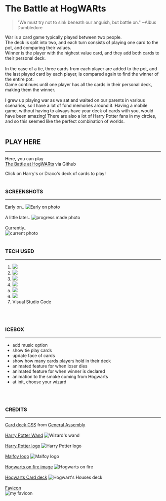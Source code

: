 
# The Battle at HogWARts

> "We must try not to sink beneath our anguish, but battle on." ~Albus Dumbledore

War is a card game typically played between two people.
<br>
The deck is split into two, and each turn consists of playing one card to the pot, and comparing their values.
<br>
Winner is the player with the highest value card, and they add both cards to their personal deck.
<br>
<br>
In the case of a tie, three cards from each player are added to the pot, and the last played card by each player, is compared again to find the winner of the entire pot. <br>
Game continues until one player has all the cards in their personal deck, making them the winner.
<br>
<br>
I grew up playing war as we sat and waited on our parents in various scenarios, so I have a lot of fond memories around it. Having a mobile game, without having to always have your deck of cards with you, would have been amazing! There are also a lot of Harry Potter fans in my circles, and so this seemed like the perfect combination of worlds. 
<br>
<br>

## PLAY HERE  
___________________
Here, you can play <br>
[The Battle at HogWARts](https://giamazonas.github.io/the-battle-at-hogwarts/) via Github 
<br>

Click on Harry's or Draco's deck of cards to play! 
<br>
<br>

### SCREENSHOTS
___________
Early on..
![Early on photo](assets/before.jpg)
<br>
<br>
A little later..
![progress made photo](assets/ongoing.jpg)
<br>
<br>
Currently..<br>
![current photo](assets/current.jpg)
<br>
<br>


### TECH USED
________________

1. <img src="https://img.shields.io/badge/HTML5-E34F26?style=for-the-badge&logo=html5&logoColor=white">
2. <img src="https://img.shields.io/badge/CSS3-1572B6?style=for-the-badge&logo=css3&logoColor=white">
3. <img src="https://img.shields.io/badge/JavaScript-F7DF1E?style=for-the-badge&logo=javascript&logoColor=black">
4. <img src="https://img.shields.io/badge/Bootstrap-563D7C?style=for-the-badge&logo=bootstrap&logoColor=white">
5. <img src="https://img.shields.io/badge/iOS-000000?style=for-the-badge&logo=ios&logoColor=white">
6. <img src="https://img.shields.io/badge/GitHub-100000?style=for-the-badge&logo=github&logoColor=white">
7. Visual Studio Code
<br>
<br>

### ICEBOX
___________________

- add music option
- show tie play cards
- update face of cards
- show how many cards players hold in their deck
- animated feature for when loser dies
- animated feature for when winner is declared
- animation to the smoke coming from Hogwarts
- at init, choose your wizard
<br>
<br>

### CREDITS
______________________________
[Card deck CSS](https://github.com/SEI-Remote/css-card-deck) from [General Assembly](https://generalassemb.ly/?&topic=&mkt_account_id=1056949875&mkt_campaign_id=691778069&mkt_ad_group_id=31181421810&mkt_device_type=c&mkt_keyword=general%20assembly&mkt_matchtype=e&mkt_placement=&mkt_ad_id=155524967456&mkt_network=g&mkt_target_id=kwd-459322816&mkt_feed_item_id=&utm_source=google&utm_medium=paid-search-bra&utm_campaign=TS:TX:BRA:ATL:BR:GeneralAssembly&utm_content=campus-lead-lander&utm_term=general%20assembly&gclid=CjwKCAiAgbiQBhAHEiwAuQ6BkqbMH5fVCFXKK55K1Yhy-DlFh9WwyoSdgq-RN8ttAsA7U-N4LscdGhoCREYQAvD_BwE)
<br>
<br>
[Harry Potter Wand](http://www.rw-designer.com/cursor-detail/128535) ![Wizard's wand](assets/WandD.cur) 
<br>
<br>
[Harry Potter logo](https://www.freeiconspng.com/img/32524)
![Harry Potter logo](assets/hp.png)
<br>
<br>
[Malfoy logo](https://www.google.com/imgres?imgurl=https%3A%2F%2Fih1.redbubble.net%2Fimage.1765202837.3317%2Fgbrf%2C8x10%2Cf%2C540x540-pad%2C450x450%2Cf8f8f8.jpg&imgrefurl=https%3A%2F%2Fwww.redbubble.com%2Fi%2Fart-board-print%2FDraco-Malfoy-Quote-Terribly-Funny-Really-Witty-by-ind3finite%2F57763343.7Q6GI&tbnid=VBB_apZB0aRtnM&vet=12ahUKEwjU9PS-hof2AhUHIt8KHVINCoYQMygAegUIARCNAQ..i&docid=WGeygLV6aiA0vM&w=450&h=450&itg=1&q=dot&hl=en&ved=2ahUKEwjU9PS-hof2AhUHIt8KHVINCoYQMygAegUIARCNAQ)
![Malfoy logo](assets/malfoy.jpeg)
<br>
<br>
[Hogwarts on fire image](https://www.reddit.com/r/harrypotter/comments/7oclda/it_all_ends_here/)
![Hogwarts on fire](assets/castleFire2.jpeg)
<br>
<br>
[Hogwarts Card deck](https://www.amazon.com/dp/B0125KO0YE?psc=1&ref=ppx_yo2_dt_b_product_details)
![Hogwart's Houses deck](images/backs/cardBack.jpg)
<br>
<br>
[Favicon](https://realfavicongenerator.net/#.Ygh3SPXMJJU)<br>
![my favicon](assets/apple-touch-icon.png)
